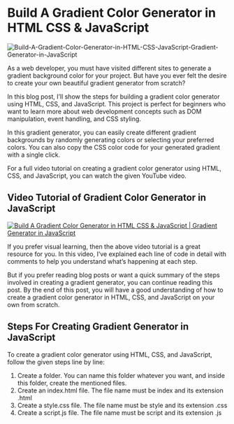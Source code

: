 # Build A Gradient Color Generator in HTML CSS & JavaScript

![Build-A-Gradient-Color-Generator-in-HTML-CSS-JavaScript-Gradient-Generator-in-JavaScript](https://user-images.githubusercontent.com/46256884/233311470-b08d8d72-78a3-45a8-aef5-15951d860c47.png)

As a web developer, you must have visited different sites to generate a gradient background color for your project. But have you ever felt the desire to create your own beautiful gradient generator from scratch?

In this blog post, I’ll show the steps for building a gradient color generator using HTML, CSS, and JavaScript. This project is perfect for beginners who want to learn more about web development concepts such as DOM manipulation, event handling, and CSS styling.

In this gradient generator, you can easily create different gradient backgrounds by randomly generating colors or selecting your preferred colors. You can also copy the CSS color code for your generated gradient with a single click.

For a full video tutorial on creating a gradient color generator using HTML, CSS, and JavaScript, you can watch the given YouTube video.

## Video Tutorial of Gradient Color Generator in JavaScript

[![Build A Gradient Color Generator in HTML CSS & JavaScript | Gradient Generator in JavaScript](https://res.cloudinary.com/marcomontalbano/image/upload/v1681980243/video_to_markdown/images/youtube--H5bpLzBeLww-c05b58ac6eb4c4700831b2b3070cd403.jpg)](https://youtu.be/H5bpLzBeLww "Build A Gradient Color Generator in HTML CSS & JavaScript | Gradient Generator in JavaScript")

If you prefer visual learning, then the above video tutorial is a great resource for you. In this video, I’ve explained each line of code in detail with comments to help you understand what’s happening at each step.

But if you prefer reading blog posts or want a quick summary of the steps involved in creating a gradient generator, you can continue reading this post. By the end of this post, you will have a good understanding of how to create a gradient color generator in HTML, CSS, and JavaScript on your own from scratch.

## Steps For Creating Gradient Generator in JavaScript

To create a gradient color generator using HTML, CSS, and JavaScript, follow the given steps line by line:

1. Create a folder. You can name this folder whatever you want, and inside this folder, create the mentioned files.
2. Create an index.html file. The file name must be index and its extension .html
3. Create a style.css file. The file name must be style and its extension .css
4. Create a script.js file. The file name must be script and its extension .js
